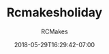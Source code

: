 ---
title: "Rcmakesholiday"
date: 2018-05-29T16:29:42-07:00
draft: true

author: "RCMakes"

client: "RCMakes"

videoName: "Happy Holidays from RCMakes"

videoDescription: "The team here from RCMakes wishes you all happy holidays!"

embedLink: "https://www.youtube.com/embed/cM4uyjljbYE"
---